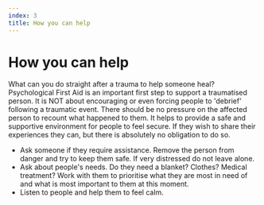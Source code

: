 ```yaml
---
index: 3
title: How you can help
---
```

# How you can help

What can you do straight after a trauma to help someone heal? Psychological First Aid is an important first step to support a traumatised person. It is NOT about encouraging or even forcing people to 'debrief' following a traumatic event. There should be no pressure on the affected person to recount what happened to them. It helps to provide a safe and supportive environment for people to feel secure. If they wish to share their experiences they can, but there is absolutely no obligation to do so.

*   Ask someone if they require assistance. Remove the person from danger and try to keep them safe. If very distressed do not leave alone.
*   Ask about people's needs. Do they need a blanket? Clothes? Medical treatment? Work with them to prioritise what they are most in need of and what is most important to them at this moment.
*   Listen to people and help them to feel calm.